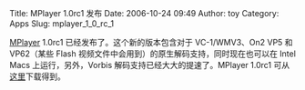 Title: MPlayer 1.0rc1 发布
Date: 2006-10-24 09:49
Author: toy
Category: Apps
Slug: mplayer_1_0_rc_1

[MPlayer](http://www.mplayerhq.hu) 1.0rc1
已经发布了。这个新的版本包含对于 VC-1/WMV3、On2 VP5 和 VP62（某些 Flash
视频文件中会用到）的原生解码支持，同时现在也可以在 Intel Macs
上运行，另外，Vorbis 解码支持已经大大的提速了。MPlayer 1.0rc1
可从[这里](http://www.mplayerhq.hu/design7/dload.html)下载得到。
